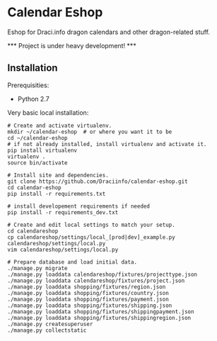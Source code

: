 # Calendar Eshop
Eshop for Draci.info dragon calendars and other dragon-related stuff.

*** Project is under heavy development! ***

## Installation

Prerequisities:

* Python 2.7


Very basic local installation:

    # Create and activate virtualenv.
    mkdir ~/calendar-eshop  # or where you want it to be
    cd ~/calendar-eshop
    # if not already installed, install virtualenv and activate it.
    pip install virtualenv
    virtualenv .
    source bin/activate

    # Install site and dependencies.
    git clone https://github.com/Draciinfo/calendar-eshop.git
    cd calendar-eshop 
    pip install -r requirements.txt
    
    # install developement requirements if needed
    pip install -r requirements_dev.txt

    # Create and edit local settings to match your setup. 
    cd calendareshop
    cp calendareshop/settings/local_[prod|dev]_example.py calendareshop/settings/local.py
    vim calendareshop/settings/local.py

    # Prepare database and load initial data.
    ./manage.py migrate
    ./manage.py loaddata calendareshop/fixtures/projecttype.json
    ./manage.py loaddata calendareshop/fixtures/project.json
    ./manage.py loaddata shopping/fixtures/region.json
    ./manage.py loaddata shopping/fixtures/country.json
    ./manage.py loaddata shopping/fixtures/payment.json
    ./manage.py loaddata shopping/fixtures/shipping.json
    ./manage.py loaddata shopping/fixtures/shippingpayment.json
    ./manage.py loaddata shopping/fixtures/shippingregion.json
    ./manage.py createsuperuser
    ./manage.py collectstatic
